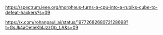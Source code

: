 https://spectrum.ieee.org/morpheus-turns-a-cpu-into-a-rubiks-cube-to-defeat-hackers?s=09

https://x.com/rohanpaul_ai/status/1977268268072128698?t=GsJk4aOetieKbIJzzOb_LA&s=09